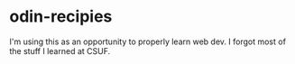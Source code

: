 # odin-recipies

I'm using this as an opportunity to properly learn web dev. I forgot most of the stuff I learned at CSUF.